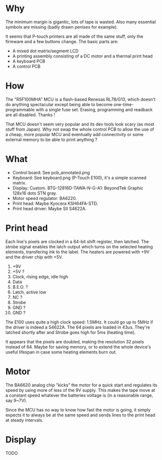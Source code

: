 # Why

The minimum margin is gigantic, lots of tape is wasted. Also many essential symbols are missing (badly drawn penises for example).

It seems that P-touch printers are all made of the same stuff, only the firmware and a few buttons change. The basic parts are:

* A mixed dot matrix/segment LCD
* A printing assembly consisting of a DC motor and a thermal print head
* A keyboard PCB
* A control PCB

# How

The "R5F100MHA" MCU is a flash-based Renesas RL78/G13, which doesn't do anything spectacular except being able to become one-time-programmable with a single fuse set. Erasing, programming and readback are all disabled. Thanks !

That MCU doesn't seem very popular and its dev tools look scary (as most stuff from Japan). Why not swap the whole control PCB to allow the use of a cheap, more popular MCU and eventually add connectivity or some external memory to be able to print anything ?

# What

* Control board: See pcb_annotated.png
* Keyboard: See keyboard.png (P-Touch E100), it's a simple scanned matrix.
* Display: Custom. BTG-12816D-TAWA-N-G-A1: BeyondTek Graphic 128x16 dots STN gray.
* Motor speed regulator: BA6220.
* Print head: Maybe Kyocera KSH64FA-STD.
* Print head driver: Maybe SII S4622A.

# Print head

Each line's pixels are clocked in a 64-bit shift register, then latched. The strobe signal enables the latch output which turns on the selected heating elements, transfering ink to the label. The heaters are powered with +9V and the driver chip with +5V.

1. +9V
2. +5V ?
3. Clock, rising edge, idle high
4. Data
5. B.E.O. ?
6. Latch, active low
7. NC ?
8. Strobe
9. GND ?
10. GND ?

The E100 uses quite a high clock speed: 1.5MHz. It could go up to 5MHz if the driver is indeed a S4622A. The 64 pixels are loaded in 43us. They're latched shortly after and Strobe goes high for 5ms (heating time).

It appears that the pixels are doubled, making the resolution 32 pixels instead of 64. Maybe for saving memory, or to extend the whole device's useful lifespan in case some heating elements burn out.

# Motor

The BA6620 analog chip "kicks" the motor for a quick start and regulates its speed by using more of less of the 9V supply. This makes the tape move at a constant speed whatever the batteries voltage is (in a reasonable range, say 9~7V).

Since the MCU has no way to know how fast the motor is going, it simply expects it to always be at the same speed and sends lines to the print head at steady intervals.

# Display

TODO
